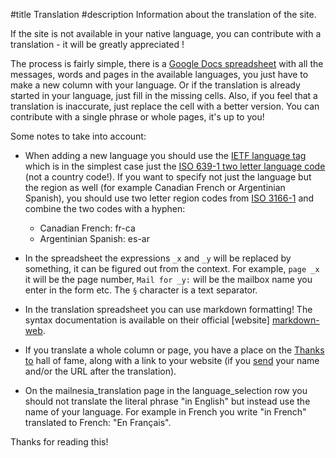 #title Translation
#description Information about the translation of the site.

If the site is not available in your native language, you can
contribute with a translation - it will be greatly appreciated !

The process is fairly simple, there is a [Google Docs spreadsheet][spreadsheet]
with all the messages, words and pages in the available languages, you
just have to make a new column with your language.  Or if the
translation is already started in your language, just fill in the
missing cells.  Also, if you feel that a translation is inaccurate,
just replace the cell with a better version.  You can contribute with
a single phrase or whole pages, it's up to you!

Some notes to take into account:

* When adding a new language you should use the
  [IETF language tag][IETF] which is in the simplest case just the
  [ISO 639-1 two letter language code][ISO6391] (not a country code!).
  If you want to specify not just the language but the region as well
  (for example Canadian French or Argentinian Spanish), you should use
  two letter region codes from [ISO 3166-1][ISO31661] and combine the
  two codes with a hyphen:

    - Canadian French: fr-ca
    - Argentinian Spanish: es-ar

* In the spreadsheet the expressions `_x` and `_y` will be replaced by
  something, it can be figured out from the context. For example,
  `page _x` it will be the page number, `Mail for _y:` will be the
  mailbox name you enter in the form etc.  The `§` character is a text
  separator.

* In the translation spreadsheet you can use markdown formatting!  The
  syntax documentation is available on their official [website] [markdown-web].

* If you translate a whole column or page, you have a place on the
  [Thanks to](/thanksto.html) hall of fame, along with a link to your
  website (if you [send](/contact.html) your name and/or the URL after
  the translation).

* On the mailnesia\_translation page in the language\_selection row
  you should not translate the literal phrase "in English" but instead
  use the name of your language.  For example in French you write "in
  French" translated to French: "En Français".

Thanks for reading this!


[spreadsheet]: https://docs.google.com/spreadsheet/ccc?key=0ArXaEexy-UBldGZyaGFyVVNzM3lwbDRJWTRHNmp1Ync
[markdown-web]: https://daringfireball.net/projects/markdown/syntax
[IETF]: https://en.wikipedia.org/wiki/IETF_language_tag
[ISO6391]: https://en.wikipedia.org/wiki/List_of_ISO_639-1_codes
[ISO31661]: https://en.wikipedia.org/wiki/ISO_3166-1
